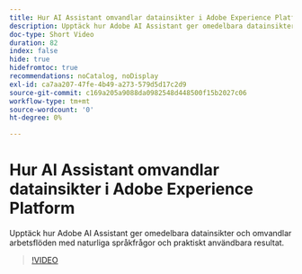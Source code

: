 ```yaml
---
title: Hur AI Assistant omvandlar datainsikter i Adobe Experience Platform
description: Upptäck hur Adobe AI Assistant ger omedelbara datainsikter och omvandlar arbetsflöden med naturliga språkfrågor och praktiskt användbara resultat.
doc-type: Short Video
duration: 82
index: false
hide: true
hidefromtoc: true
recommendations: noCatalog, noDisplay
exl-id: ca7aa207-47fe-4b49-a273-579d5d17c2d9
source-git-commit: c169a205a9088da0982548d448500f15b2027c06
workflow-type: tm+mt
source-wordcount: '0'
ht-degree: 0%

---
```


# Hur AI Assistant omvandlar datainsikter i Adobe Experience Platform

Upptäck hur Adobe AI Assistant ger omedelbara datainsikter och omvandlar arbetsflöden med naturliga språkfrågor och praktiskt användbara resultat.

<!-- 72_S653_3442539_81_how-ai-assistant-transforms-data-insights-in-adobe-experience-platform -->
>[!VIDEO](https://video.tv.adobe.com/v/3459916/?learn=on&enablevpops=true&captions=swe)
